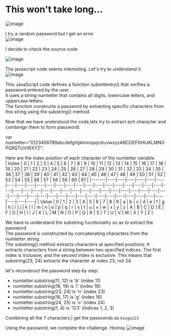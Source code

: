 # This won't take long...

![image](https://github.com/user-attachments/assets/12965408-dfab-420f-82ff-369fdf53bbef)

I try a random password but I get an error\
![image](https://github.com/user-attachments/assets/0fb161ec-6cfd-4dae-bd14-70b11c89beac)

I decide to check the source code

![image](https://github.com/user-attachments/assets/7f97bb6d-7680-4ed1-a6be-2d5da924ff65)

The javascript code seems interesting. Let's try to understand it.\
![image](https://github.com/user-attachments/assets/41c39247-d5ad-45d7-9035-040d11c88504)

This JavaScript code defines a function submitentry() that verifies a password entered by the user.\
It uses a string numletter that contains all digits, lowercase letters, and uppercase letters. \
The function constructs a password by extracting specific characters from this string using the substring() method.

Now that we have understood the code,lets try to extract ech character and combinign them to form  password\

var numletter="0123456789abcdefghijklmnopqrstuvwxyzABCDEFGHIJKLMNOPQRSTUVWXYZ";

Here are the index position of each character of the numletter variable\
| Index |  0 |  1 |  2 |  3 |  4 |  5 |  6 |  7 |  8 |  9 | 10 | 11 | 12 | 13 | 14 | 15 | 16 | 17 | 18 | 19 | 20 | 21 | 22 | 23 | 24 | 25 | 26 | 27 | 28 | 29 | 30 | 31 | 32 | 33 | 34 | 35 | 36 | 37 | 38 | 39 | 40 | 41 | 42 | 43 | 44 | 45 | 46 | 47 | 48 | 49 | 50 | 51 | 52 | 53 | 54 | 55 | 56 | 57 | 58 | 59 | 60 | 61 |
|-------|----|----|----|----|----|----|----|----|----|----|----|----|----|----|----|----|----|----|----|----|----|----|----|----|----|----|----|----|----|----|----|----|----|----|----|----|----|----|----|----|----|----|----|----|----|----|----|----|----|----|----|----|----|----|----|----|----|----|
| Value |  0 |  1 |  2 |  3 |  4 |  5 |  6 |  7 |  8 |  9 |  a |  b |  c |  d |  e |  f |  g |  h |  i |  j |  k |  l |  m |  n |  o |  p |  q |  r |  s |  t |  u |  v |  w |  x |  y |  z |  A |  B |  C |  D |  E |  F |  G |  H |  I |  J |  K |  L |  M |  N |  O |  P |  Q |  R |  S |  T |  U |  V |  W |  X |  Y |  Z |

We have to understand the substring fucntionality so as to extract the password\
The password is constructed by concatenating characters from the numletter string.\
The substring() method extracts characters at specified positions:
It extracts characters from a string between two specified indices. The first index is inclusive, and the second index is exclusive. This means that substring(23, 24) extracts the character at index 23, not 24.

let's reconstruct the password step by step:

*    numletter.substring(11, 12) is 'b' (index 11)
*    numletter.substring(18, 19) is 'i' (index 18)
*    numletter.substring(23, 24) is 'n' (index 23)
*    numletter.substring(16, 17) is 'g' (index 16)
*    numletter.substring(24, 25) is 'o' (index 24)
*    numletter.substring(1, 4) is '123' (indices 1, 2, 3)

Combining all the 7 characters,I get the passowrds as `bingo123`

Using the password, we complete the challenge. Hooray
![image](https://github.com/user-attachments/assets/daf0ca52-204d-439b-8b39-549b0c511c13)

